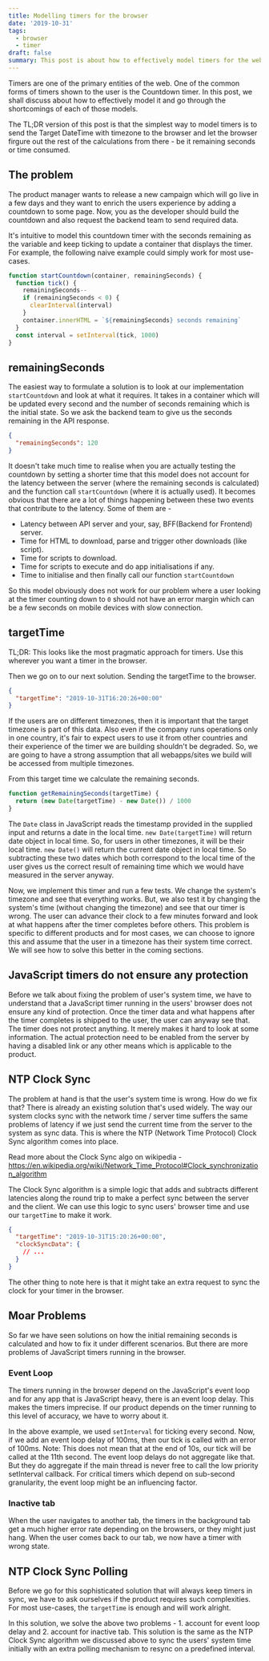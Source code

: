 ```yaml
---
title: Modelling timers for the browser
date: '2019-10-31'
tags:
  - browser
  - timer
draft: false
summary: This post is about how to effectively model timers for the web and go through the shortcomings of each of those models.
---
```


Timers are one of the primary entities of the web. One of the common forms of timers shown to the user is the Countdown timer. In this post, we shall discuss about how to effectively model it and go through the shortcomings of each of those models.

The TL;DR version of this post is that the simplest way to model timers is to send the Target DateTime with timezone to the browser and let the browser firgure out the rest of the calculations from there - be it remaining seconds or time consumed.

## The problem

The product manager wants to release a new campaign which will go live in a few days and they want to enrich the users experience by adding a countdown to some page. Now, you as the developer should build the countdown and also request the backend team to send required data.

It's intuitive to model this countdown timer with the seconds remaining as the variable and keep ticking to update a container that displays the timer. For example, the following naive example could simply work for most use-cases.

```js
function startCountdown(container, remainingSeconds) {
  function tick() {
    remainingSeconds--
    if (remainingSeconds < 0) {
      clearInterval(interval)
    }
    container.innerHTML = `${remainingSeconds} seconds remaining`
  }
  const interval = setInterval(tick, 1000)
}
```

## remainingSeconds

The easiest way to formulate a solution is to look at our implementation `startCountdown` and look at what it requires. It takes in a container which will be updated every second and the number of seconds remaining which is the initial state. So we ask the backend team to give us the seconds remaining in the API response.

```json
{
  "remainingSeconds": 120
}
```

It doesn't take much time to realise when you are actually testing the countdown by setting a shorter time that this model does not account for the latency between the server (where the remaining seconds is calculated) and the function call `startCountdown` (where it is actually used). It becomes obvious that there are a lot of things happening between these two events that contribute to the latency. Some of them are -

- Latency between API server and your, say, BFF(Backend for Frontend) server.
- Time for HTML to download, parse and trigger other downloads (like script).
- Time for scripts to download.
- Time for scripts to execute and do app initialisations if any.
- Time to initialise and then finally call our function `startCountdown`

So this model obviously does not work for our problem where a user looking at the timer counting down to `0` should not have an error margin which can be a few seconds on mobile devices with slow connection.

## targetTime

TL;DR: This looks like the most pragmatic approach for timers. Use this wherever you want a timer in the browser.

Then we go on to our next solution. Sending the targetTime to the browser.

```json
{
  "targetTime": "2019-10-31T16:20:26+00:00"
}
```

If the users are on different timezones, then it is important that the target timezone is part of this data. Also even if the company runs operations only in one country, it's fair to expect users to use it from other countries and their experience of the timer we are building shouldn't be degraded. So, we are going to have a strong assumption that all webapps/sites we build will be accessed from multiple timezones.

From this target time we calculate the remaining seconds.

```js
function getRemainingSeconds(targetTime) {
  return (new Date(targetTime) - new Date()) / 1000
}
```

The `Date` class in JavaScript reads the timestamp provided in the supplied input and returns a date in the local time. `new Date(targetTime)` will return date object in local time. So, for users in other timezones, it will be their local time. `new Date()` will return the current date object in local time. So subtracting these two dates which both correspond to the local time of the user gives us the correct result of remaining time which we would have measured in the server anyway.

Now, we implement this timer and run a few tests. We change the system's timezone and see that everything works. But, we also test it by changing the system's time (without changing the timezone) and see that our timer is wrong. The user can advance their clock to a few minutes forward and look at what happens after the timer completes before others. This problem is specific to different products and for most cases, we can choose to ignore this and assume that the user in a timezone has their system time correct. We will see how to solve this better in the coming sections.

## JavaScript timers do not ensure any protection

Before we talk about fixing the problem of user's system time, we have to understand that a JavaScript timer running in the users' browser does not ensure any kind of protection. Once the timer data and what happens after the timer completes is shipped to the user, the user can anyway see that. The timer does not protect anything. It merely makes it hard to look at some information. The actual protection need to be enabled from the server by having a disabled link or any other means which is applicable to the product.

## NTP Clock Sync

The problem at hand is that the user's system time is wrong. How do we fix that? There is already an existing solution that's used widely. The way our system clocks sync with the network time / server time suffers the same problems of latency if we just send the current time from the server to the system as sync data. This is where the NTP (Network Time Protocol) Clock Sync algorithm comes into place.

Read more about the Clock Sync algo on wikipedia - https://en.wikipedia.org/wiki/Network_Time_Protocol#Clock_synchronization_algorithm

The Clock Sync algorithm is a simple logic that adds and subtracts different latencies along the round trip to make a perfect sync between the server and the client. We can use this logic to sync users' browser time and use our `targetTime` to make it work.

```json
{
  "targetTime": "2019-10-31T15:20:26+00:00",
  "clockSyncData": {
    // ...
  }
}
```

The other thing to note here is that it might take an extra request to sync the clock for your timer in the browser.

## Moar Problems

So far we have seen solutions on how the initial remaining seconds is calculated and how to fix it under different scenarios. But there are more problems of JavaScript timers running in the browser.

### Event Loop

The timers running in the browser depend on the JavaScript's event loop and for any app that is JavaScript heavy, there is an event loop delay. This makes the timers imprecise. If our product depends on the timer running to this level of accuracy, we have to worry about it.

In the above example, we used `setInterval` for ticking every second. Now, if we add an event loop delay of 100ms, then our tick is called with an error of 100ms. Note: This does not mean that at the end of 10s, our tick will be called at the 11th second. The event loop delays do not aggregate like that. But they do aggregate if the main thread is never free to call the low priority setInterval callback. For critical timers which depend on sub-second granularity, the event loop might be an influencing factor.

### Inactive tab

When the user navigates to another tab, the timers in the background tab get a much higher error rate depending on the browsers, or they might just hang. When the user comes back to our tab, we now have a timer with wrong state.

## NTP Clock Sync Polling

Before we go for this sophisticated solution that will always keep timers in sync, we have to ask ourselves if the product requires such complexities. For most use-cases, the `targetTime` is enough and will work alright.

In this solution, we solve the above two problems - 1. account for event loop delay and 2. account for inactive tab. This solution is the same as the NTP Clock Sync algorithm we discussed above to sync the users' system time initially with an extra polling mechanism to resync on a predefined interval.
